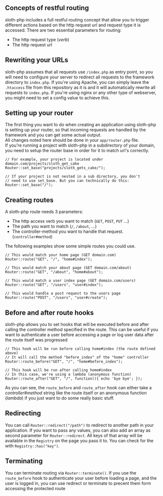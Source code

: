 ## Concepts of restful routing
sloth-php includes a full restful routing concept that allow you to trigger different actions based on the http request url and request type it is accessed. There are two essential parameters for routing:  
- The http request type (*verb*)
- The http request url


## Rewriting your URLs
sloth-php assumes that all requests use `/index.php` as entry point, so you will need to configure your server to redirect all requests to the framework directory to `index.php`. If you're using Apache, you can simply leave the `.htaccess` file from this repository as it is and it will automatically rewrite all requests to `index.php`. If you're using nginx or any other type of webserver, you might need to set a config value to achieve this.


## Setting up your router
The first thing you want to do when creating an application using sloth-php is setting up your router, so that incoming requests are handled by the framework and you can get some actual output.  
All changes noted here should be done in your `app/router.php` file.  
If you're running a project with sloth-php in a subdirectory of your domain, you need to setup the router base in order for it to match url's correctly.

```
// For example, your project is located under domain.com/projects/sloth_get_cake
Router::set_base("projects/sloth_gets_cake/");

// If your project is not nested in a sub directory, you don't
// need to use set_base. But you can technically do this:
Router::set_base("/");
```


## Creating routes
A sloth-php route needs 3 parameters:
- The http access verb you want to match (`GET`, `POST`, `PUT` ...)
- The path you want to match (`/`, `/about`, ...)
- The controller-method you want to handle that request. (`controller#method`)

The following examples show some simple routes you could use.
```
// This would match your home page (GET domain.com)
Router::route("GET", "/", "home#index");

// This would match your about page (GET domain.com/about)
Router::route("GET", "/about", "home#about");

// This would match a user index page (GET domain.com/users)
Router::route("GET", "/users", "user#index");

// This would handle a post request to the users page
Router::route("POST", "/users", "user#create");
``` 


## Before and after route hooks
sloth-php allows you to set hooks that will be executed before and after calling the controller method specified in the route. This can be useful if you want to authenticate a user before accessing a page or log user data after the route itself was progressed

```
// This hook will be run before calling home#index (the route defined above)
// It will call the method "before_index" of the "home" controller
Router::route_before("GET", "/", "home#before_index");

// This hook will be run after calling home#index
// In this case, we're using a lambda (anonymous function)
Router::route_after("GET", "/", function(){ echo 'bye bye'; });
```

As you can see, the `route_before` and `route_after` hook can either take a *controller#method* string like the route itself or an anonymous function (*lambda*) if you just want to do some really basic stuff.


## Redirecting
You can call `Router::redirect("/path")` to redirect to another path in your application. If you want to pass any values, you can also add an array as second parameter for `Router::redirect`. All keys of that array will be available in the `Registry` on the page you pass it to. You can check for the with `Registry::has("key")`.


## Terminating
You can terminate routing via `Router::terminate()`. If you use the `route_before` hook to authenticate your user before loading a page, and the user is logged in, you can use redirect or terminate to precent them form accessing the protected route